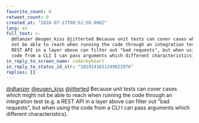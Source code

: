 ```yaml
---
favorite_count: 0
retweet_count: 0
created_at: "2018-07-17T08:52:50.000Z"
lang: en
full_text: >-
  @dtanzer @eugen_kiss @jitterted Because unit tests can cover cases which might
  not be able to reach when running the code through an integration test (e.g. a
  REST API in a layer above can filter out "bad requests", but when using the
  code from a CLI I can pass arguments which different characteristics).
in_reply_to_screen_name: coderbyheart
in_reply_to_status_id_str: "1019141831249022976"
replies: []
---
```


[@dtanzer](https://twitter.com/dtanzer)
[@eugen_kiss](https://twitter.com/eugen_kiss)
[@jitterted](https://twitter.com/jitterted) Because unit tests can cover cases
which might not be able to reach when running the code through an integration
test (e.g. a REST API in a layer above can filter out "bad requests", but when
using the code from a CLI I can pass arguments which different characteristics).

